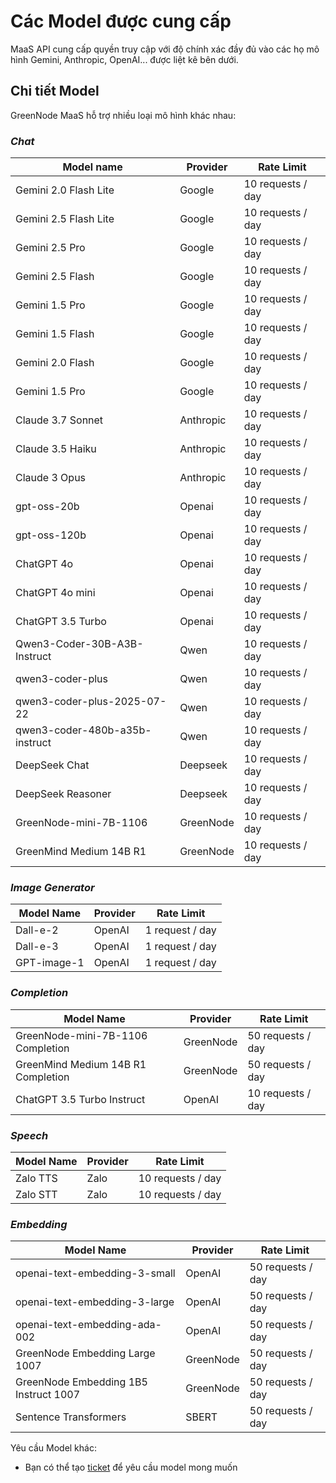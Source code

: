 # Các Model được cung cấp

MaaS API cung cấp quyền truy cập với độ chính xác đầy đủ vào các họ mô hình Gemini, Anthropic, OpenAI... được liệt kê bên dưới.

## Chi tiết Model

GreenNode MaaS hỗ trợ nhiều loại mô hình khác nhau:

### _Chat_

| Model name                     | Provider  | Rate Limit        |
| ------------------------------ | --------- | ----------------- |
| Gemini 2.0 Flash Lite          | Google    | 10 requests / day |
| Gemini 2.5 Flash Lite          | Google    | 10 requests / day |
| Gemini 2.5 Pro                 | Google    | 10 requests / day |
| Gemini 2.5 Flash               | Google    | 10 requests / day |
| Gemini 1.5 Pro                 | Google    | 10 requests / day |
| Gemini 1.5 Flash               | Google    | 10 requests / day |
| Gemini 2.0 Flash               | Google    | 10 requests / day |
| Gemini 1.5 Pro                 | Google    | 10 requests / day |
| Claude 3.7 Sonnet              | Anthropic | 10 requests / day |
| Claude 3.5 Haiku               | Anthropic | 10 requests / day |
| Claude 3 Opus                  | Anthropic | 10 requests / day |
| gpt-oss-20b                    | Openai    | 10 requests / day |
| gpt-oss-120b                   | Openai    | 10 requests / day |
| ChatGPT 4o                     | Openai    | 10 requests / day |
| ChatGPT 4o mini                | Openai    | 10 requests / day |
| ChatGPT 3.5 Turbo              | Openai    | 10 requests / day |
| Qwen3-Coder-30B-A3B-Instruct   | Qwen      | 10 requests / day |
| qwen3-coder-plus               | Qwen      | 10 requests / day |
| qwen3-coder-plus-2025-07-22    | Qwen      | 10 requests / day |
| qwen3-coder-480b-a35b-instruct | Qwen      | 10 requests / day |
| DeepSeek Chat                  | Deepseek  | 10 requests / day |
| DeepSeek Reasoner              | Deepseek  | 10 requests / day |
| GreenNode-mini-7B-1106         | GreenNode | 10 requests / day |
| GreenMind Medium 14B R1        | GreenNode | 10 requests / day |

### _Image Generator_

<table><thead><tr><th>Model Name</th><th>Provider</th><th valign="top">Rate Limit</th></tr></thead><tbody><tr><td>Dall-e-2</td><td>OpenAI</td><td valign="top">1 request / day</td></tr><tr><td>Dall-e-3</td><td>OpenAI</td><td valign="top">1 request / day</td></tr><tr><td>GPT-image-1</td><td>OpenAI</td><td valign="top">1 request / day</td></tr></tbody></table>

### _Completion_

| Model Name                         | Provider  | Rate Limit        |
| ---------------------------------- | --------- | ----------------- |
| GreenNode-mini-7B-1106 Completion  | GreenNode | 50 requests / day |
| GreenMind Medium 14B R1 Completion | GreenNode | 50 requests / day |
| ChatGPT 3.5 Turbo Instruct         | OpenAI    | 10 requests / day |

### _Speech_

| Model Name | Provider | Rate Limit        |
| ---------- | -------- | ----------------- |
| Zalo TTS   | Zalo     | 10 requests / day |
| Zalo STT   | Zalo     | 10 requests / day |

### _Embedding_

| Model Name                            | Provider  | Rate Limit        |
| ------------------------------------- | --------- | ----------------- |
| openai-text-embedding-3-small         | OpenAI    | 50 requests / day |
| openai-text-embedding-3-large         | OpenAI    | 50 requests / day |
| openai-text-embedding-ada-002         | OpenAI    | 50 requests / day |
| GreenNode Embedding Large 1007        | GreenNode | 50 requests / day |
| GreenNode Embedding 1B5 Instruct 1007 | GreenNode | 50 requests / day |
| Sentence Transformers                 | SBERT     | 50 requests / day |

Yêu cầu Model khác:

* Bạn có thể tạo [ticket](https://helpdesk.vngcloud.vn/portal/vi/newticket) để yêu cầu model mong muốn
